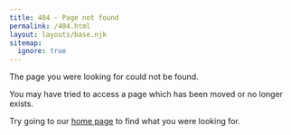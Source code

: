 ```yaml
---
title: 404 - Page not found
permalink: /404.html
layout: layouts/base.njk
sitemap:
  ignore: true
---
```

The page you were looking for could not be found.

You may have tried to access a page which has been moved or no longer exists.

Try going to our [home page](/) to find what you were looking for.
